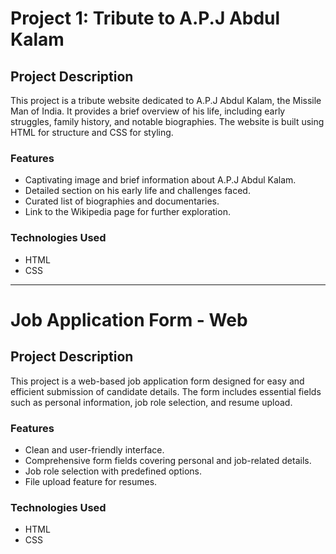 # Project 1: Tribute to A.P.J Abdul Kalam

## Project Description

This project is a tribute website dedicated to A.P.J Abdul Kalam, the Missile Man of India. It provides a brief overview of his life, including early struggles, family history, and notable biographies. The website is built using HTML for structure and CSS for styling.

### Features

- Captivating image and brief information about A.P.J Abdul Kalam.
- Detailed section on his early life and challenges faced.
- Curated list of biographies and documentaries.
- Link to the Wikipedia page for further exploration.

### Technologies Used

- HTML
- CSS

---
# Job Application Form - Web

## Project Description

This project is a web-based job application form designed for easy and efficient submission of candidate details. The form includes essential fields such as personal information, job role selection, and resume upload.

### Features

- Clean and user-friendly interface.
- Comprehensive form fields covering personal and job-related details.
- Job role selection with predefined options.
- File upload feature for resumes.


### Technologies Used

- HTML
- CSS

